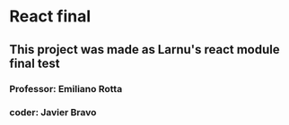 # React final
## This project was made as Larnu's react module final test
### Professor: Emiliano Rotta
### coder: Javier Bravo
